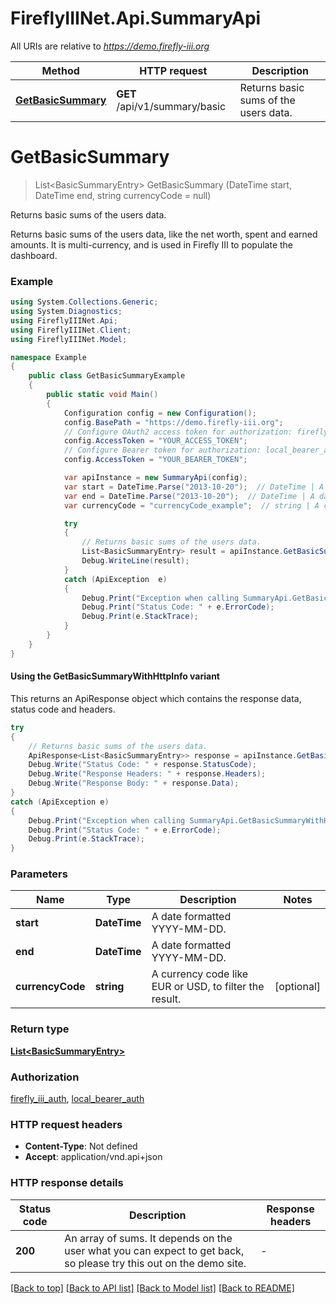 # FireflyIIINet.Api.SummaryApi

All URIs are relative to *https://demo.firefly-iii.org*

| Method | HTTP request | Description |
|--------|--------------|-------------|
| [**GetBasicSummary**](SummaryApi.md#getbasicsummary) | **GET** /api/v1/summary/basic | Returns basic sums of the users data. |

<a id="getbasicsummary"></a>
# **GetBasicSummary**
> List&lt;BasicSummaryEntry&gt; GetBasicSummary (DateTime start, DateTime end, string currencyCode = null)

Returns basic sums of the users data.

Returns basic sums of the users data, like the net worth, spent and earned amounts. It is multi-currency, and is used in Firefly III to populate the dashboard. 

### Example
```csharp
using System.Collections.Generic;
using System.Diagnostics;
using FireflyIIINet.Api;
using FireflyIIINet.Client;
using FireflyIIINet.Model;

namespace Example
{
    public class GetBasicSummaryExample
    {
        public static void Main()
        {
            Configuration config = new Configuration();
            config.BasePath = "https://demo.firefly-iii.org";
            // Configure OAuth2 access token for authorization: firefly_iii_auth
            config.AccessToken = "YOUR_ACCESS_TOKEN";
            // Configure Bearer token for authorization: local_bearer_auth
            config.AccessToken = "YOUR_BEARER_TOKEN";

            var apiInstance = new SummaryApi(config);
            var start = DateTime.Parse("2013-10-20");  // DateTime | A date formatted YYYY-MM-DD. 
            var end = DateTime.Parse("2013-10-20");  // DateTime | A date formatted YYYY-MM-DD. 
            var currencyCode = "currencyCode_example";  // string | A currency code like EUR or USD, to filter the result.  (optional) 

            try
            {
                // Returns basic sums of the users data.
                List<BasicSummaryEntry> result = apiInstance.GetBasicSummary(start, end, currencyCode);
                Debug.WriteLine(result);
            }
            catch (ApiException  e)
            {
                Debug.Print("Exception when calling SummaryApi.GetBasicSummary: " + e.Message);
                Debug.Print("Status Code: " + e.ErrorCode);
                Debug.Print(e.StackTrace);
            }
        }
    }
}
```

#### Using the GetBasicSummaryWithHttpInfo variant
This returns an ApiResponse object which contains the response data, status code and headers.

```csharp
try
{
    // Returns basic sums of the users data.
    ApiResponse<List<BasicSummaryEntry>> response = apiInstance.GetBasicSummaryWithHttpInfo(start, end, currencyCode);
    Debug.Write("Status Code: " + response.StatusCode);
    Debug.Write("Response Headers: " + response.Headers);
    Debug.Write("Response Body: " + response.Data);
}
catch (ApiException e)
{
    Debug.Print("Exception when calling SummaryApi.GetBasicSummaryWithHttpInfo: " + e.Message);
    Debug.Print("Status Code: " + e.ErrorCode);
    Debug.Print(e.StackTrace);
}
```

### Parameters

| Name | Type | Description | Notes |
|------|------|-------------|-------|
| **start** | **DateTime** | A date formatted YYYY-MM-DD.  |  |
| **end** | **DateTime** | A date formatted YYYY-MM-DD.  |  |
| **currencyCode** | **string** | A currency code like EUR or USD, to filter the result.  | [optional]  |

### Return type

[**List&lt;BasicSummaryEntry&gt;**](BasicSummaryEntry.md)

### Authorization

[firefly_iii_auth](../README.md#firefly_iii_auth), [local_bearer_auth](../README.md#local_bearer_auth)

### HTTP request headers

 - **Content-Type**: Not defined
 - **Accept**: application/vnd.api+json


### HTTP response details
| Status code | Description | Response headers |
|-------------|-------------|------------------|
| **200** | An array of sums. It depends on the user what you can expect to get back, so please try this out on the demo site. |  -  |

[[Back to top]](#) [[Back to API list]](../README.md#documentation-for-api-endpoints) [[Back to Model list]](../README.md#documentation-for-models) [[Back to README]](../README.md)

